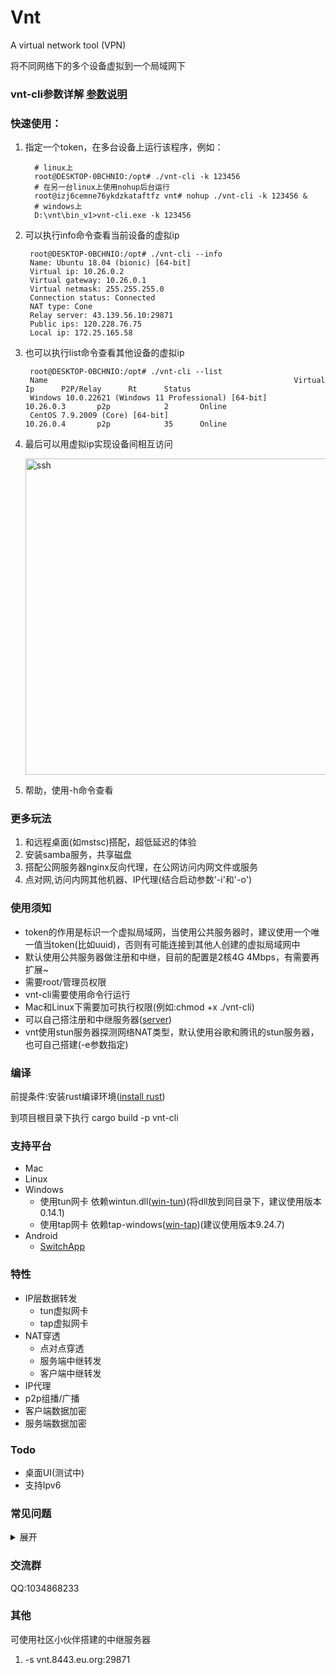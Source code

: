 # Vnt

A virtual network tool (VPN)

将不同网络下的多个设备虚拟到一个局域网下
### vnt-cli参数详解 [参数说明](https://github.com/lbl8603/vnt/blob/main/vnt-cli/README.md)
### 快速使用：

1. 指定一个token，在多台设备上运行该程序，例如：
    ```shell
      # linux上
      root@DESKTOP-0BCHNIO:/opt# ./vnt-cli -k 123456
      # 在另一台linux上使用nohup后台运行
      root@izj6cemne76ykdzkataftfz vnt# nohup ./vnt-cli -k 123456 &
      # windows上
      D:\vnt\bin_v1>vnt-cli.exe -k 123456
    ```
2. 可以执行info命令查看当前设备的虚拟ip
   ```shell
    root@DESKTOP-0BCHNIO:/opt# ./vnt-cli --info
    Name: Ubuntu 18.04 (bionic) [64-bit]
    Virtual ip: 10.26.0.2
    Virtual gateway: 10.26.0.1
    Virtual netmask: 255.255.255.0
    Connection status: Connected
    NAT type: Cone
    Relay server: 43.139.56.10:29871
    Public ips: 120.228.76.75
    Local ip: 172.25.165.58
    ```
3. 也可以执行list命令查看其他设备的虚拟ip
   ```shell
    root@DESKTOP-0BCHNIO:/opt# ./vnt-cli --list
    Name                                                       Virtual Ip      P2P/Relay      Rt      Status
    Windows 10.0.22621 (Windows 11 Professional) [64-bit]      10.26.0.3       p2p            2       Online
    CentOS 7.9.2009 (Core) [64-bit]                            10.26.0.4       p2p            35      Online
    ```
4. 最后可以用虚拟ip实现设备间相互访问

      <img width="506" alt="ssh" src="https://raw.githubusercontent.com/lbl8603/vnt/dev/documents/img/ssh.jpg">
5. 帮助，使用-h命令查看

### 更多玩法

1. 和远程桌面(如mstsc)搭配，超低延迟的体验
2. 安装samba服务，共享磁盘
3. 搭配公网服务器nginx反向代理，在公网访问内网文件或服务
4. 点对网,访问内网其他机器、IP代理(结合启动参数'-i'和'-o')

### 使用须知

- token的作用是标识一个虚拟局域网，当使用公共服务器时，建议使用一个唯一值当token(比如uuid)，否则有可能连接到其他人创建的虚拟局域网中
- 默认使用公共服务器做注册和中继，目前的配置是2核4G 4Mbps，有需要再扩展~
- 需要root/管理员权限
- vnt-cli需要使用命令行运行
- Mac和Linux下需要加可执行权限(例如:chmod +x ./vnt-cli)
- 可以自己搭注册和中继服务器([server](https://github.com/lbl8603/vnts))
- vnt使用stun服务器探测网络NAT类型，默认使用谷歌和腾讯的stun服务器，也可自己搭建(-e参数指定)

### 编译

前提条件:安装rust编译环境([install rust](https://www.rust-lang.org/zh-CN/tools/install))

到项目根目录下执行 cargo build -p vnt-cli

### 支持平台

- Mac
- Linux
- Windows
    - 使用tun网卡 依赖wintun.dll([win-tun](https://www.wintun.net/))(将dll放到同目录下，建议使用版本0.14.1)
    - 使用tap网卡 依赖tap-windows([win-tap](https://build.openvpn.net/downloads/releases/))(建议使用版本9.24.7)
- Android
    - [SwitchApp](https://github.com/lbl8603/SwitchApp)

### 特性

- IP层数据转发
    - tun虚拟网卡
    - tap虚拟网卡
- NAT穿透
    - 点对点穿透
    - 服务端中继转发
    - 客户端中继转发
- IP代理
- p2p组播/广播
- 客户端数据加密
- 服务端数据加密

### Todo

- 桌面UI(测试中)
- 支持Ipv6

### 常见问题
<details> <summary>展开</summary>
    
#### 问题1: 设置网络地址失败

##### 可能原因:

vnt默认使用10.26.0.0/24网段，和本地网络适配器的ip冲突

##### 解决方法:

1. 方法一：找到冲突的IP，将其改成别的
2. 方法二：自建服务器，指定其他不会冲突的网段
3. 方法三：增加参数-d <device-id> ，设置不同的id会让服务端分配不同的IP，从而绕开有冲突的IP

#### 问题2: windows系统上wintun.dll加载失败

##### 可能原因：
没有下载wintun.dll 或者使用的wintun.dll有问题
##### 解决方法：
1. 下载最新版的wintun.dll [下载链接](https://www.wintun.net/builds/wintun-0.14.1.zip)
2. 解压后找到对应架构的目录,通常是amd64
3. 将对应的wintun.dll放到和vnt-cli同目录下（或者放到C盘Windows目录下）
4. 再次启动vnt-cli
   
#### 问题3: 丢包严重，或是不能正常组网通信
##### 可能原因：
某些宽带下(比如广电宽带)UDP丢包严重
##### 解决方法：
1. 使用TCP模式中继转发（vnt-cli增加--tcp参数）
2. 如果p2p后效果很差，可以选择禁用p2p（vnt-cli增加--relay参数）


</details>

### 交流群

QQ:1034868233
### 其他
可使用社区小伙伴搭建的中继服务器
1. -s vnt.8443.eu.org:29871
